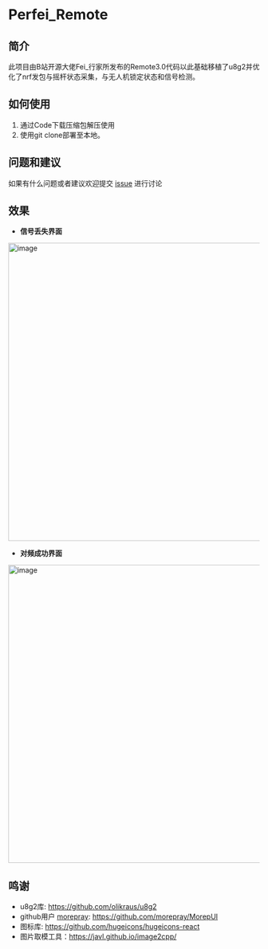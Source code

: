 # Perfei_Remote
## 简介

此项目由B站开源大佬Fei_行家所发布的Remote3.0代码以此基础移植了u8g2并优化了nrf发包与摇杆状态采集，与无人机锁定状态和信号检测。

## 如何使用
1. 通过Code下载压缩包解压使用
2. 使用git clone部署至本地。

## 问题和建议
如果有什么问题或者建议欢迎提交 [issue](https://github.com/lTinchl/Perfei_Remote/issues) 进行讨论

## 效果
- **信号丢失界面**
<img width="580" height="598" alt="image" src="https://github.com/user-attachments/assets/58da97ab-437f-4a35-b82a-624cfa201dec" />

- **对频成功界面**
<img width="580" height="598" alt="image" src="https://github.com/user-attachments/assets/d6cb3a04-2a78-4a4a-8bc4-1905dec5ebff" />



## 鸣谢

- u8g2库: https://github.com/olikraus/u8g2
- github用户 [morepray](https://github.com/morepray): https://github.com/morepray/MorepUI
- 图标库: https://github.com/hugeicons/hugeicons-react
- 图片取模工具：https://javl.github.io/image2cpp/
